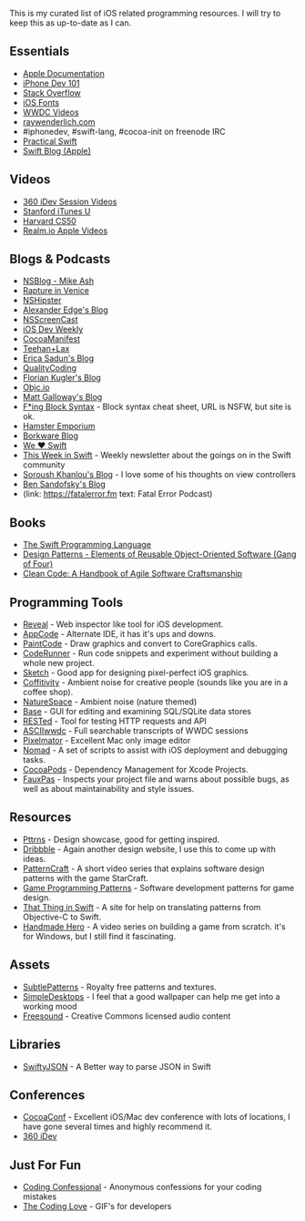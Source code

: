 <!--
Title: Resources
Page: true
Template: page
-->

This is my curated list of iOS related programming resources. I will try
to keep this as up-to-date as I can.

Essentials
----------

-   [Apple Documentation](https://developer.apple.com/library/ios/navigation/ "Apple Documentation")
-   [iPhone Dev 101](http://www.idev101.com "iPhone Dev 101")
-   [Stack Overflow](http://stackoverflow.com "Stack Overflow")
-   [iOS Fonts](http://iosfonts.com "iOS Fonts")
-   [WWDC Videos](https://developer.apple.com/wwdc/videos/ "WWDC Videos")
-   [raywenderlich.com](http://www.raywenderlich.com "raywenderlich.com")
-   \#iphonedev, \#swift-lang, \#cocoa-init on freenode IRC
-   [Practical Swift](http://practicalswift.com "Practical Swift")
-   [Swift Blog (Apple)](https://developer.apple.com/swift/blog/ "Swift Blog (Apple)")

Videos
------

-   [360 iDev Session Videos](http://360idev.com/session-videos/ "360 iDev 2013 Sessions")
-   [Stanford iTunes U](http://itunes.stanford.edu "Stanford iTunes U")
-   [Harvard CS50](https://www.youtube.com/user/cs50tv)
-   [Realm.io Apple Videos](https://realm.io/news/#apple)

Blogs & Podcasts
----------------

-   [NSBlog - Mike Ash](http://www.mikeash.com/pyblog/ "Mike Ash's Blog")
-   [Rapture in Venice](http://raptureinvenice.com "Rapture in Venice")
-   [NSHipster](http://nshipster.com "NSHipster")
-   [Alexander Edge's Blog](http://www.alexedge.co.uk "Alexander Edge's Blog")
-   [NSScreenCast](http://nsscreencast.com "NSScreenCast")
-   [iOS Dev Weekly](http://iosdevweekly.com "iOS Dev Weekly")
-   [CocoaManifest](http://cocoamanifest.net "CocoaManifest")
-   [Teehan+Lax](http://teehanlax.com "Teehan+Lax")
-   [Erica Sadun's Blog](http://ericasadun.com "Erica Sadun's Blog")
-   [QualityCoding](http://qualitycoding.org "QualityCoding")
-   [Florian Kugler's Blog](http://floriankugler.com/blog "Florian Kugler's Blog")
-   [Objc.io](http://www.objc.io "Objc.io")
-   [Matt Galloway's Blog](http://www.galloway.me.uk "Matt Galloway's Blog")
-   [F\*ing Block Syntax](http://fuckingblocksyntax.com "F*ing Block Syntax") - Block syntax cheat sheet, URL is NSFW, but site is ok.
-   [Hamster Emporium](http://sealiesoftware.com/blog/ "Hamster Emporium")
-   [Borkware Blog](http://borkwarellc.wordpress.com "Borkware Blog")
-   [We ❤ Swift](http://www.weheartswift.com "We Heart Swift")
-   [This Week in Swift](https://swiftnews.curated.co) - Weekly newsletter about the goings on in the Swift community
-   [Soroush Khanlou's Blog](http://khanlou.com) - I love some of his thoughts on view controllers
-   [Ben Sandofsky's Blog](https://sandofsky.com)
-   (link: https://fatalerror.fm text: Fatal Error Podcast)

Books
-----

-   [The Swift Programming Language](https://itunes.apple.com/us/book/swift-programming-language/id881256329?mt=11)
-   [Design Patterns - Elements of Reusable Object-Oriented Software (Gang of Four)](http://www.amazon.com/Design-Patterns-Elements-Reusable-Object-Oriented/dp/0201633612)
-   [Clean Code: A Handbook of Agile Software Craftsmanship](http://www.amazon.com/Clean-Code-Handbook-Software-Craftsmanship-ebook/dp/B001GSTOAM)

Programming Tools
-----------------

-   [Reveal](http://revealapp.com/ "Reveal") - Web inspector like tool for iOS development.
-   [AppCode](http://www.jetbrains.com/objc/ "AppCode") - Alternate IDE, it has it's ups and downs.
-   [PaintCode](http://www.paintcodeapp.com "PaintCode") - Draw graphics and convert to CoreGraphics calls.
-   [CodeRunner](http://www.krillapps.com/coderunner/ "CodeRunner") - Run code snippets and experiment without building a whole new project.
-   [Sketch](http://www.bohemiancoding.com/sketch/ "Sketch") - Good app for designing pixel-perfect iOS graphics.
-   [Coffitivity](http://www.coffitivity.com "Coffitivity") - Ambient noise for creative people (sounds like you are in a coffee shop).
-   [NatureSpace](http://www.naturespace.com "NatureSpace") - Ambient noise (nature themed)
-   [Base](http://itunes.apple.com/us/app/base/id402383384?mt=12&uo=4&partnerId=30&partnerId=30&siteID=5J6ygNnQgI4-5HaY_VomXqNP53BCNKKyTQ "Base") - GUI for editing and examining SQL/SQLite data stores
-   [RESTed](https://itunes.apple.com/us/app/rested/id421879749?mt=12&ign-mpt=uo%3D4 "RESTed") - Tool for testing HTTP requests and API
-   [ASCIIwwdc](http://asciiwwdc.com "ASCIIwwdc") - Full searchable transcripts of WWDC sessions
-   [Pixelmator](http://www.pixelmator.com "Pixelmator") - Excellent Mac only image editor
-   [Nomad](http://nomad-cli.com "Nomad CLI") - A set of scripts to assist with iOS deployment and debugging tasks.
-   [CocoaPods](http://cocoapods.org "CocoaPods") - Dependency Management for Xcode Projects.
-   [FauxPas](http://fauxpasapp.com "Faux Pas") - Inspects your project file and warns about possible bugs, as well as about maintainability and style issues.

Resources
---------

-   [Pttrns](http://pttrns.com/ "Pttrns") - Design showcase, good for getting inspired.
-   [Dribbble](http://dribbble.com "Dribbble") - Again another design website, I use this to come up with ideas.
-   [PatternCraft](https://www.youtube.com/playlist?list=PL8B19C3040F6381A2 "PatternCraft") - A short video series that explains software design patterns with the game StarCraft.
-   [Game Programming Patterns](http://gameprogrammingpatterns.com "Game Programming Patterns") - Software development patterns for game design.
-   [That Thing in Swift](http://thatthinginswift.com "That Thing in Swift") - A site for help on translating patterns from Objective-C to Swift.
-   [Handmade Hero](http://handmadehero.org) - A video series on building a game from scratch. it's for Windows, but I still find it fascinating.

Assets
------

-   [SubtlePatterns](http://subtlepatterns.com "Subtle Patterns") - Royalty free patterns and textures.
-   [SimpleDesktops](http://simpledesktops.com "SimpleDesktops") - I feel that a good wallpaper can help me get into a working mood
-   [Freesound](http://www.freesound.org "Freesound") - Creative Commons licensed audio content

Libraries
---------

-   [SwiftyJSON](https://github.com/SwiftyJSON/SwiftyJSON) - A Better way to parse JSON in Swift

Conferences
-----------

-   [CocoaConf](http://cocoaconf.com "CocoaConf") - Excellent iOS/Mac dev conference with lots of locations, I have gone several times and highly recommend it.
-   [360 iDev](http://360idev.com)

Just For Fun
------------

-   [Coding Confessional](http://www.codingconfessional.com) - Anonymous confessions for your coding mistakes
-   [The Coding Love](http://thecodinglove.com) - GIF's for developers